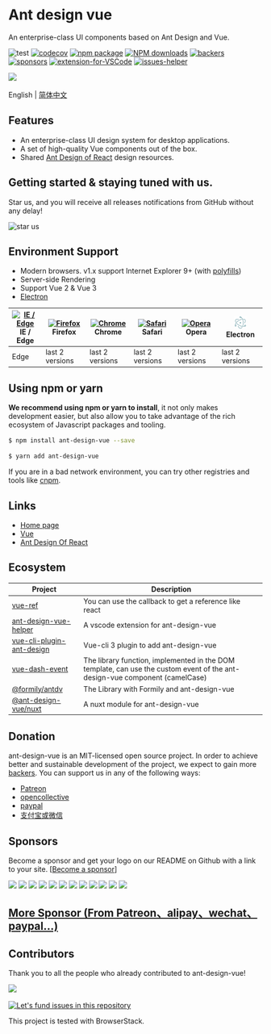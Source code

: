 # Ant design vue
An enterprise-class UI components based on Ant Design and Vue.

![test](https://github.com/vueComponent/ant-design-vue/workflows/test/badge.svg) [![codecov](https://img.shields.io/codecov/c/github/vueComponent/ant-design-vue/master.svg?style=flat-square)](https://codecov.io/gh/vueComponent/ant-design-vue) [![npm package](https://img.shields.io/npm/v/ant-design-vue.svg?style=flat-square)](https://www.npmjs.org/package/ant-design-vue) [![NPM downloads](http://img.shields.io/npm/dm/ant-design-vue.svg?style=flat-square)](http://www.npmtrends.com/ant-design-vue) [![backers](https://opencollective.com/ant-design-vue/backers/badge.svg)](#backers) [![sponsors](https://opencollective.com/ant-design-vue/sponsors/badge.svg)](#sponsors) [![extension-for-VSCode](https://img.shields.io/badge/extension%20for-VSCode-blue.svg?style=flat-square)](https://marketplace.visualstudio.com/items?itemName=ant-design-vue.vscode-ant-design-vue-helper) [![issues-helper](https://img.shields.io/badge/Issues%20Manage%20By-issues--helper-orange?style=flat-square)](https://github.com/actions-cool/issues-helper)

</div>

[![](https://cdn-images-1.medium.com/max/2000/1*NIlj0-TdLMbo_hzSBP8tmg.png)](https://www.antdv.com/)

English | [简体中文](./README-zh_CN.md)

## Features

- An enterprise-class UI design system for desktop applications.
- A set of high-quality Vue components out of the box.
- Shared [Ant Design of React](https://ant.design/docs/spec/introduce) design resources.

## Getting started & staying tuned with us.

Star us, and you will receive all releases notifications from GitHub without any delay!

![star us](https://user-images.githubusercontent.com/6937879/261937060-e0501ab3-9388-4712-a25d-3f2ba2271865.gif)

## Environment Support

- Modern browsers. v1.x support Internet Explorer 9+ (with [polyfills](https://www.antdv.com/docs/vue/getting-started/#compatibility))
- Server-side Rendering
- Support Vue 2 & Vue 3
- [Electron](https://electronjs.org/)

| [<img src="https://raw.githubusercontent.com/alrra/browser-logos/master/src/edge/edge_48x48.png" alt="IE / Edge" width="24px" height="24px" />](http://godban.github.io/browsers-support-badges/)</br>IE / Edge | [<img src="https://raw.githubusercontent.com/alrra/browser-logos/master/src/firefox/firefox_48x48.png" alt="Firefox" width="24px" height="24px" />](http://godban.github.io/browsers-support-badges/)</br>Firefox | [<img src="https://raw.githubusercontent.com/alrra/browser-logos/master/src/chrome/chrome_48x48.png" alt="Chrome" width="24px" height="24px" />](http://godban.github.io/browsers-support-badges/)</br>Chrome | [<img src="https://raw.githubusercontent.com/alrra/browser-logos/master/src/safari/safari_48x48.png" alt="Safari" width="24px" height="24px" />](http://godban.github.io/browsers-support-badges/)</br>Safari | [<img src="https://raw.githubusercontent.com/alrra/browser-logos/master/src/opera/opera_48x48.png" alt="Opera" width="24px" height="24px" />](http://godban.github.io/browsers-support-badges/)</br>Opera | [<img src="https://raw.githubusercontent.com/alrra/browser-logos/master/src/electron/electron_48x48.png" alt="Electron" width="24px" height="24px" />](http://godban.github.io/browsers-support-badges/)</br>Electron |
| --- | --- | --- | --- | --- | --- |
| Edge | last 2 versions | last 2 versions | last 2 versions | last 2 versions | last 2 versions |

## Using npm or yarn

**We recommend using npm or yarn to install**, it not only makes development easier, but also allow you to take advantage of the rich ecosystem of Javascript packages and tooling.

```bash
$ npm install ant-design-vue --save
```

```bash
$ yarn add ant-design-vue
```

If you are in a bad network environment, you can try other registries and tools like [cnpm](https://github.com/cnpm/cnpm).

## Links

- [Home page](https://www.antdv.com/)
- [Vue](https://vuejs.org/)
- [Ant Design Of React](http://ant.design/)

## Ecosystem

| Project | Description |
| --- | --- |
| [vue-ref](https://github.com/vueComponent/vue-ref) | You can use the callback to get a reference like react |
| [ant-design-vue-helper](https://marketplace.visualstudio.com/items?itemName=ant-design-vue.vscode-ant-design-vue-helper) | A vscode extension for ant-design-vue |
| [vue-cli-plugin-ant-design](https://github.com/vueComponent/vue-cli-plugin-ant-design) | Vue-cli 3 plugin to add ant-design-vue |
| [vue-dash-event](https://github.com/vueComponent/vue-dash-event) | The library function, implemented in the DOM template, can use the custom event of the ant-design-vue component (camelCase) |
| [@formily/antdv](https://github.com/formilyjs/antdv) | The Library with Formily and ant-design-vue |
| [@ant-design-vue/nuxt](https://github.com/vueComponent/ant-design-vue-nuxt) | A nuxt module for ant-design-vue |

## Donation

ant-design-vue is an MIT-licensed open source project. In order to achieve better and sustainable development of the project, we expect to gain more [backers](https://github.com/vueComponent/ant-design-vue/blob/master/BACKERS.md). You can support us in any of the following ways:

- [Patreon](https://www.patreon.com/tangjinzhou)
- [opencollective](https://opencollective.com/ant-design-vue)
- [paypal](https://www.paypal.me/tangjinzhou)
- [支付宝或微信](https://aliyuncdn.antdv.com/alipay-and-wechat.png)

## Sponsors

Become a sponsor and get your logo on our README on Github with a link to your site. [[Become a sponsor](https://opencollective.com/ant-design-vue#sponsor)]

<a href="http://www.jeecg.com/" target="_blank"><img src="https://aliyuncdn.antdv.com/jeecg-logo.png" height="64"></a> <a href="https://opencollective.com/ant-design-vue/sponsor/0/website" target="_blank"><img src="https://opencollective.com/ant-design-vue/sponsor/0/avatar.svg"></a> <a href="https://opencollective.com/ant-design-vue/sponsor/1/website" target="_blank"><img src="https://opencollective.com/ant-design-vue/sponsor/1/avatar.svg"></a> <a href="https://opencollective.com/ant-design-vue/sponsor/2/website" target="_blank"><img src="https://opencollective.com/ant-design-vue/sponsor/2/avatar.svg"></a> <a href="https://opencollective.com/ant-design-vue/sponsor/3/website" target="_blank"><img src="https://opencollective.com/ant-design-vue/sponsor/3/avatar.svg"></a> <a href="https://opencollective.com/ant-design-vue/sponsor/4/website" target="_blank"><img src="https://opencollective.com/ant-design-vue/sponsor/4/avatar.svg"></a> <a href="https://opencollective.com/ant-design-vue/sponsor/5/website" target="_blank"><img src="https://opencollective.com/ant-design-vue/sponsor/5/avatar.svg"></a> <a href="https://opencollective.com/ant-design-vue/sponsor/6/website" target="_blank"><img src="https://opencollective.com/ant-design-vue/sponsor/6/avatar.svg"></a> <a href="https://opencollective.com/ant-design-vue/sponsor/7/website" target="_blank"><img src="https://opencollective.com/ant-design-vue/sponsor/7/avatar.svg"></a> <a href="https://opencollective.com/ant-design-vue/sponsor/8/website" target="_blank"><img src="https://opencollective.com/ant-design-vue/sponsor/8/avatar.svg"></a> <a href="https://opencollective.com/ant-design-vue/sponsor/9/website" target="_blank"><img src="https://opencollective.com/ant-design-vue/sponsor/9/avatar.svg"></a> <a href="https://opencollective.com/ant-design-vue/sponsor/10/website" target="_blank"><img src="https://opencollective.com/ant-design-vue/sponsor/10/avatar.svg"></a>

## [More Sponsor (From Patreon、alipay、wechat、paypal...)](https://github.com/vueComponent/ant-design-vue/blob/master/BACKERS.md)

## Contributors

Thank you to all the people who already contributed to ant-design-vue!

<a href="https://github.com/vueComponent/ant-design-vue/graphs/contributors">
  <img src="https://contrib.rocks/image?repo=vueComponent/ant-design-vue&max=100&columns=15" />
</a>

[![Let's fund issues in this repository](https://issuehunt.io/static/embed/issuehunt-button-v1.svg)](https://issuehunt.io/repos/104172832)

This project is tested with BrowserStack.
